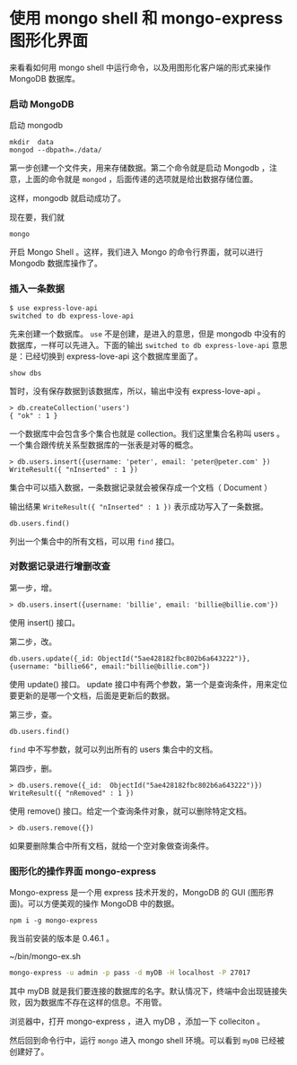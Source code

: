 # 使用 mongo shell 和 mongo-express 图形化界面

来看看如何用 mongo shell 中运行命令，以及用图形化客户端的形式来操作 MongoDB 数据库。

### 启动 MongoDB

启动 mongodb

```
mkdir  data
mongod --dbpath=./data/
```

第一步创建一个文件夹，用来存储数据。第二个命令就是启动 Mongodb ，注意，上面的命令就是 `mongod` ，后面传递的选项就是给出数据存储位置。

这样，mongodb 就启动成功了。

现在要，我们就

```
mongo
```

开启 Mongo Shell 。这样，我们进入 Mongo 的命令行界面，就可以进行 Mongodb 数据库操作了。

### 插入一条数据

```
$ use express-love-api
switched to db express-love-api
```

先来创建一个数据库。 `use` 不是创建，是进入的意思，但是 mongodb 中没有的数据库，一样可以先进入。下面的输出 `switched to db express-love-api` 意思是：已经切换到 express-love-api 这个数据库里面了。

```
show dbs
```

暂时，没有保存数据到该数据库，所以，输出中没有 express-love-api 。

```
> db.createCollection('users')
{ "ok" : 1 }
```

一个数据库中会包含多个集合也就是 collection。我们这里集合名称叫 users 。一个集合跟传统关系型数据库的一张表是对等的概念。

```
> db.users.insert({username: 'peter', email: 'peter@peter.com' })
WriteResult({ "nInserted" : 1 })
```

集合中可以插入数据，一条数据记录就会被保存成一个文档（ Document ）

输出结果 `WriteResult({ "nInserted" : 1 })` 表示成功写入了一条数据。

```
db.users.find()
```

列出一个集合中的所有文档，可以用 `find` 接口。

### 对数据记录进行增删改查

第一步，增。

```
> db.users.insert({username: 'billie', email: 'billie@billie.com'})
```

使用 insert() 接口。

第二步，改。

```
db.users.update({_id: ObjectId("5ae428182fbc802b6a643222")}, {username: "billie66", email:"billie@billie.com"})
```

使用 update() 接口。 update 接口中有两个参数，第一个是查询条件，用来定位要更新的是哪一个文档，后面是更新后的数据。

第三步，查。

```
db.users.find()
```

`find` 中不写参数，就可以列出所有的 users 集合中的文档。

第四步，删。

```
> db.users.remove({_id:  ObjectId("5ae428182fbc802b6a643222")})
WriteResult({ "nRemoved" : 1 })
```

使用 remove() 接口。给定一个查询条件对象，就可以删除特定文档。

```
> db.users.remove({})
```

如果要删除集合中所有文档，就给一个空对象做查询条件。

### 图形化的操作界面 mongo-express

Mongo-express 是一个用 express 技术开发的，MongoDB 的 GUI (图形界面)。可以方便美观的操作 MongoDB 中的数据。

```
npm i -g mongo-express
```

我当前安装的版本是 0.46.1 。

~/bin/mongo-ex.sh

```bash
mongo-express -u admin -p pass -d myDB -H localhost -P 27017
```

其中 myDB 就是我们要连接的数据库的名字。默认情况下，终端中会出现链接失败，因为数据库不存在这样的信息。不用管。

浏览器中，打开 mongo-express ，进入 myDB ，添加一下 colleciton 。

然后回到命令行中，运行 `mongo` 进入 mongo shell 环境。可以看到 `myDB` 已经被创建好了。
